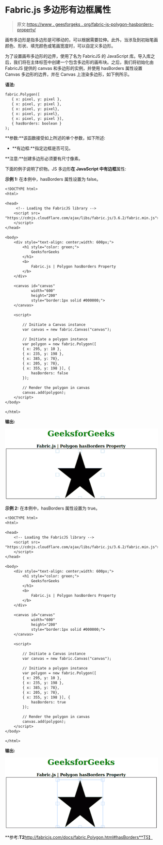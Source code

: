 # Fabric.js 多边形有边框属性

> 原文:[https://www . geesforgeks . org/fabric-js-polygon-hasborders-property/](https://www.geeksforgeeks.org/fabric-js-polygon-hasborders-property/)

画布多边形是指多边形是可移动的，可以根据需要拉伸。此外，当涉及到初始笔画颜色、形状、填充颜色或笔画宽度时，可以自定义多边形。

为了设置画布多边形的边界，使用了名为 FabricJS 的 JavaScript 库。导入库之后，我们将在主体标签中创建一个包含多边形的画布块。之后，我们将初始化由 FabricJS 提供的 canvas 和多边形的实例，并使用 hasBorders 属性设置 Canvas 多边形的边界，并在 Canvas 上渲染多边形，如下例所示。

**语法:**

```
fabric.Polygon([
   { x: pixel, y: pixel },
   { x: pixel, y: pixel },
   { x: pixel, y: pixel},
   { x: pixel, y: pixel},
   { x: pixel, y: pixel }],
   { hasBorders: boolean }
);

```

**参数:**该函数接受如上所述的单个参数，如下所述:

*   **有边框:**指定边框是否可见。

**注意:**创建多边形必须要有尺寸像素。

下面的例子说明了织物。JS 多边形**在 JavaScript 中有边框**属性:

**示例 1:** 在本例中，hasBorders 属性设置为 false。

```
<!DOCTYPE html> 
<html> 

<head> 
     <!-- Loading the FabricJS library -->
    <script src= 
"https://cdnjs.cloudflare.com/ajax/libs/fabric.js/3.6.2/fabric.min.js"> 
    </script> 
</head> 

<body> 
    <div style="text-align: center;width: 600px;"> 
        <h1 style="color: green;"> 
            GeeksforGeeks 
        </h1> 
        <b> 
            Fabric.js | Polygon hasBorders Property 
        </b> 
    </div>

    <canvas id="canvas"
            width="600"
            height="200"
            style="border:1px solid #000000;"> 
    </canvas> 

    <script> 

        // Initiate a Canvas instance 
        var canvas = new fabric.Canvas("canvas"); 

        // Initiate a polygon instance 
        var polygon = new fabric.Polygon([ 
        { x: 295, y: 10 }, 
        { x: 235, y: 198 }, 
        { x: 385, y: 78}, 
        { x: 205, y: 78}, 
        { x: 355, y: 198 }], { 
            hasBorders: false
        }); 

        // Render the polygon in canvas 
        canvas.add(polygon); 
    </script> 
</body> 

</html>
```

**输出:**

![](img/396ef984ddc44664b3081f90a7be52b6.png)

**示例 2:** 在本例中，hasBorders 属性设置为 true。

```
<!DOCTYPE html> 
<html> 

<head> 
    <!-- Loading the FabricJS library -->
    <script src= 
"https://cdnjs.cloudflare.com/ajax/libs/fabric.js/3.6.2/fabric.min.js"> 
    </script> 
</head> 

<body> 
    <div style="text-align: center;width: 600px;"> 
        <h1 style="color: green;"> 
            GeeksforGeeks 
        </h1> 
        <b> 
            Fabric.js | Polygon hasBorders Property 
        </b> 
    </div> 

    <canvas id="canvas"
            width="600"
            height="200"
            style="border:1px solid #000000;"> 
    </canvas> 

    <script> 

        // Initiate a Canvas instance 
        var canvas = new fabric.Canvas("canvas"); 

        // Initiate a polygon instance 
        var polygon = new fabric.Polygon([ 
        { x: 295, y: 10 }, 
        { x: 235, y: 198 }, 
        { x: 385, y: 78}, 
        { x: 205, y: 78}, 
        { x: 355, y: 198 }], { 
            hasBorders: true
        }); 

        // Render the polygon in canvas 
        canvas.add(polygon); 
    </script> 
</body>

</html>
```

**输出:**

![](img/def77a9ed4a6bdd49e1ab1e024437501.png)

**参考:**T2**http://fabricjs.com/docs/fabric.Polygon.html#hasBorders**T5】